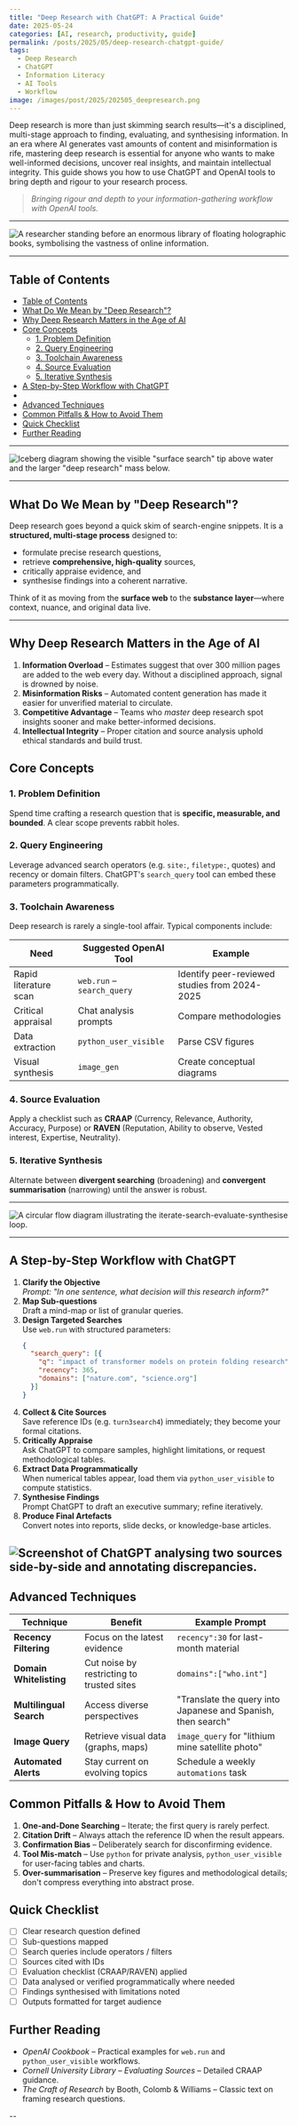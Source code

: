 ```yaml
---
title: "Deep Research with ChatGPT: A Practical Guide"
date: 2025-05-24
categories: [AI, research, productivity, guide]
permalink: /posts/2025/05/deep-research-chatgpt-guide/
tags:
  - Deep Research
  - ChatGPT
  - Information Literacy
  - AI Tools
  - Workflow
image: /images/post/2025/202505_deepresearch.png
---
```


Deep research is more than just skimming search results—it's a disciplined, multi-stage approach to finding, evaluating, and synthesising information. In an era where AI generates vast amounts of content and misinformation is rife, mastering deep research is essential for anyone who wants to make well-informed decisions, uncover real insights, and maintain intellectual integrity. This guide shows you how to use ChatGPT and OpenAI tools to bring depth and rigour to your research process.

> *Bringing rigour and depth to your information-gathering workflow with OpenAI tools.*

---

![A researcher standing before an enormous library of floating holographic books, symbolising the vastness of online information.](/images/post/2025/202505_01deepresearch.png)

---

## Table of Contents
- [Table of Contents](#table-of-contents)
- [What Do We Mean by "Deep Research"?](#what-do-we-mean-by-deep-research)
- [Why Deep Research Matters in the Age of AI](#why-deep-research-matters-in-the-age-of-ai)
- [Core Concepts](#core-concepts)
  - [1. Problem Definition](#1-problem-definition)
  - [2. Query Engineering](#2-query-engineering)
  - [3. Toolchain Awareness](#3-toolchain-awareness)
  - [4. Source Evaluation](#4-source-evaluation)
  - [5. Iterative Synthesis](#5-iterative-synthesis)
- [A Step-by-Step Workflow with ChatGPT](#a-step-by-step-workflow-with-chatgpt)
- [](#)
- [Advanced Techniques](#advanced-techniques)
- [Common Pitfalls \& How to Avoid Them](#common-pitfalls--how-to-avoid-them)
- [Quick Checklist](#quick-checklist)
- [Further Reading](#further-reading)

---

![Iceberg diagram showing the visible "surface search" tip above water and the larger "deep research" mass below.](/images/post/2025/202505_02deepreserach.png)

---

## What Do We Mean by "Deep Research"?
Deep research goes beyond a quick skim of search-engine snippets. It is a **structured, multi-stage process** designed to:

- formulate precise research questions,
- retrieve **comprehensive, high-quality** sources,
- critically appraise evidence, and
- synthesise findings into a coherent narrative.

Think of it as moving from the **surface web** to the **substance layer**—where context, nuance, and original data live.

---

## Why Deep Research Matters in the Age of AI

1. **Information Overload** – Estimates suggest that over 300 million pages are added to the web every day. Without a disciplined approach, signal is drowned by noise.
2. **Misinformation Risks** – Automated content generation has made it easier for unverified material to circulate.
3. **Competitive Advantage** – Teams who *master* deep research spot insights sooner and make better-informed decisions.
4. **Intellectual Integrity** – Proper citation and source analysis uphold ethical standards and build trust.

## Core Concepts

### 1. Problem Definition
Spend time crafting a research question that is **specific, measurable, and bounded**. A clear scope prevents rabbit holes.

### 2. Query Engineering
Leverage advanced search operators (e.g. `site:`, `filetype:`, quotes) and recency or domain filters. ChatGPT's `search_query` tool can embed these parameters programmatically.

### 3. Toolchain Awareness
Deep research is rarely a single-tool affair. Typical components include:

| Need                  | Suggested OpenAI Tool      | Example                                   |
|-----------------------|---------------------------|-------------------------------------------|
| Rapid literature scan | `web.run` – `search_query`| Identify peer-reviewed studies from 2024-2025 |
| Critical appraisal    | Chat analysis prompts      | Compare methodologies                     |
| Data extraction       | `python_user_visible`      | Parse CSV figures                         |
| Visual synthesis      | `image_gen`               | Create conceptual diagrams                |

### 4. Source Evaluation
Apply a checklist such as **CRAAP** (Currency, Relevance, Authority, Accuracy, Purpose) or **RAVEN** (Reputation, Ability to observe, Vested interest, Expertise, Neutrality).

### 5. Iterative Synthesis
Alternate between **divergent searching** (broadening) and **convergent summarisation** (narrowing) until the answer is robust.

---

![A circular flow diagram illustrating the iterate-search-evaluate-synthesise loop.](/images/post/2025/202505_03deepreseearch.png)

---

## A Step-by-Step Workflow with ChatGPT

1. **Clarify the Objective**  
   *Prompt:* *"In one sentence, what decision will this research inform?"*
2. **Map Sub-questions**  
   Draft a mind-map or list of granular queries.
3. **Design Targeted Searches**  
   Use `web.run` with structured parameters:
   ```json
   {
     "search_query": [{
       "q": "impact of transformer models on protein folding research",
       "recency": 365,
       "domains": ["nature.com", "science.org"]
     }]
   }
   ```
4. **Collect & Cite Sources**  
   Save reference IDs (e.g. `turn3search4`) immediately; they become your formal citations.
5. **Critically Appraise**  
   Ask ChatGPT to compare samples, highlight limitations, or request methodological tables.
6. **Extract Data Programmatically**  
   When numerical tables appear, load them via `python_user_visible` to compute statistics.
7. **Synthesise Findings**  
   Prompt ChatGPT to draft an executive summary; refine iteratively.
8. **Produce Final Artefacts**  
   Convert notes into reports, slide decks, or knowledge-base articles.

![Screenshot of ChatGPT analysing two sources side-by-side and annotating discrepancies.](/images/post/2025/202505_04deepresearch.png)
---

## Advanced Techniques

| Technique             | Benefit                        | Example Prompt                                      |
|-----------------------|-------------------------------|-----------------------------------------------------|
| **Recency Filtering** | Focus on the latest evidence  | `recency":30` for last-month material               |
| **Domain Whitelisting** | Cut noise by restricting to trusted sites | `domains":["who.int"]`                  |
| **Multilingual Search** | Access diverse perspectives  | "Translate the query into Japanese and Spanish, then search" |
| **Image Query**       | Retrieve visual data (graphs, maps) | `image_query` for "lithium mine satellite photo" |
| **Automated Alerts**  | Stay current on evolving topics | Schedule a weekly `automations` task              |

## Common Pitfalls & How to Avoid Them

1. **One-and-Done Searching** – Iterate; the first query is rarely perfect.
2. **Citation Drift** – Always attach the reference ID when the result appears.
3. **Confirmation Bias** – Deliberately search for disconfirming evidence.
4. **Tool Mis-match** – Use `python` for private analysis, `python_user_visible` for user-facing tables and charts.
5. **Over-summarisation** – Preserve key figures and methodological details; don't compress everything into abstract prose.

## Quick Checklist
- [ ] Clear research question defined
- [ ] Sub-questions mapped
- [ ] Search queries include operators / filters
- [ ] Sources cited with IDs
- [ ] Evaluation checklist (CRAAP/RAVEN) applied
- [ ] Data analysed or verified programmatically where needed
- [ ] Findings synthesised with limitations noted
- [ ] Outputs formatted for target audience

## Further Reading
- *OpenAI Cookbook* – Practical examples for `web.run` and `python_user_visible` workflows.
- *Cornell University Library – Evaluating Sources* – Detailed CRAAP guidance.
- *The Craft of Research* by Booth, Colomb & Williams – Classic text on framing research questions.

--